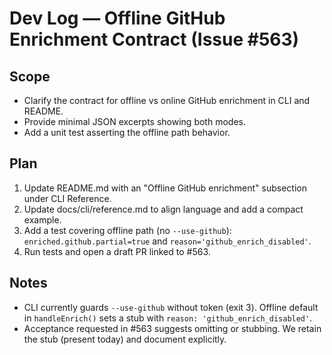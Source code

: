# Dev Log — Offline GitHub Enrichment Contract (Issue #563)

## Scope

- Clarify the contract for offline vs online GitHub enrichment in CLI and README.
- Provide minimal JSON excerpts showing both modes.
- Add a unit test asserting the offline path behavior.

## Plan

1. Update README.md with an "Offline GitHub enrichment" subsection under CLI Reference.
2. Update docs/cli/reference.md to align language and add a compact example.
3. Add a test covering offline path (no `--use-github`): `enriched.github.partial=true` and `reason='github_enrich_disabled'`.
4. Run tests and open a draft PR linked to #563.

## Notes

- CLI currently guards `--use-github` without token (exit 3). Offline default in `handleEnrich()` sets a stub with `reason: 'github_enrich_disabled'`.
- Acceptance requested in #563 suggests omitting or stubbing. We retain the stub (present today) and document explicitly.
